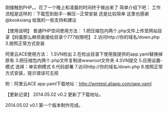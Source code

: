 刚接触到PHP。。花了一个晚上和凌晨的时间终于做出来了
简单介绍下吧：
工作流程是这样的：下载签到助手--解压--正常安装
还是比较简单 这里也感谢@kookxiang 给我的一些支持和建议


【使用说明】
普通PHP空间使用方法：
1.把压缩包内两个.php文件上传至网站目录【妈蛋那么麻烦直接给目录个777权限吧】
2.访问http://你的域名/down.php
3.按照正常方式安装

阿里云ACE使用方法：
1.SVN检出
2.在检出目录下使用我提供的app.yaml替换掉原有
3.把压缩包内两个.php文件复制进wwwroot文件夹
4.SVN提交
5.应用设置-模式 选择：单实例模式
6.代码部署
7.访问http://你的域名/down.php
8.按照正常方式安装，提示错误可无视

附：阿里云ACE app.yaml下载地址：http://wmtest.aliapp.com/app.yaml


【更新记录】
2014.05.02 v0.2
更新了下载地址。

2014.05.02 v0.1
第一个版本制作完成。
